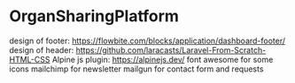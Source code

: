 # OrganSharingPlatform


design of footer: https://flowbite.com/blocks/application/dashboard-footer/
design of header: https://github.com/laracasts/Laravel-From-Scratch-HTML-CSS
Alpine js plugin: https://alpinejs.dev/
font awesome for some icons
mailchimp for newsletter
mailgun for contact form and requests